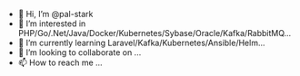 - 👋 Hi, I’m @pal-stark
- 👀 I’m interested in PHP/Go/.Net/Java/Docker/Kubernetes/Sybase/Oracle/Kafka/RabbitMQ...
- 🌱 I’m currently learning Laravel/Kafka/Kubernetes/Ansible/Helm...
- 💞️ I’m looking to collaborate on ...
- 📫 How to reach me ...

<!---
pal-stark/pal-stark is a ✨ special ✨ repository because its `README.md` (this file) appears on your GitHub profile.
You can click the Preview link to take a look at your changes.
--->
